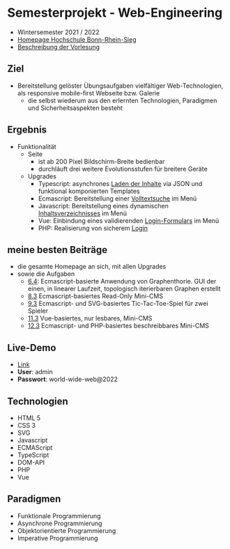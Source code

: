 # Semesterprojekt - Web-Engineering
 - Wintersemester 2021 / 2022
 - [Homepage Hochschule Bonn-Rhein-Sieg](https://www.h-brs.de)
 - [Beschreibung der Vorlesung](https://eva.inf.h-brs.de/zope/lv/va/anzeigen/6850)

## Ziel
 - Bereitstellung gelöster Übungsaufgaben vielfältiger Web-Technologien, als responsive mobile-first Webseite bzw. Galerie
   - die selbst wiederum aus den erlernten Technologien, Paradigmen und Sicherheitsaspekten besteht

## Ergebnis
- Funktionalität
  - Seite
    - ist ab 200 Pixel Bildschirm-Breite bedienbar
    - durchläuft drei weitere Evolutionsstufen für breitere Geräte
  - Upgrades 
    - Typescript: asynchrones [Laden der Inhalte](upgrade_typescript_and_functional_and_async.ts) via JSON und funktional komponierten Templates
    - Ecmascript: Bereitstellung einer [Volltextsuche](upgrade_ecmascript.js) im Menü
    - Javascript: Bereitstellung eines dynamischen [Inhaltsverzeichnisses](upgrade_javascript_and_dom.js) im Menü
    - Vue: Einbindung eines validierenden [Login-Formulars](upgrade_vue/src) im Menü
    - PHP: Realisierung von sicherem [Login](upgrade_php)

## meine besten Beiträge
- die gesamte Homepage an sich, mit allen Upgrades
- sowie die Aufgaben 
  - [6.4](uebungen/06_ecmascript/02_topologische_iterierbarkeit.html): Ecmascript-basierte Anwendung von Graphenthorie. GUI der einen, in linearer Laufzeit, topologisch iterierbaren Graphen erstellt
  - [8.3](uebungen/08_async/03_script.js) Ecmascript-basiertes Read-Only Mini-CMS
  - [9.3](uebungen/09_svg/03_interaktive_svg_grafik.html) Ecmascript- und SVG-basiertes Tic-Tac-Toe-Spiel für zwei Spieler
  - [11.3](uebungen/11_vue/03_vue_js_www_navigator/src) Vue-basiertes, nur lesbares, Mini-CMS
  - [12.3](uebungen/12_php/03_www_navigator_zum_content_editor_ausbauen)  Ecmascript- und PHP-basiertes beschreibbares Mini-CMS

## Live-Demo
- [Link](https://www2.inf.h-bonn-rhein-sieg.de/~pmetz2s/)
- **User**: admin
- **Passwort**: world-wide-web@2022

## Technologien

 - HTML 5
 - CSS 3
 - SVG
 - Javascript
 - ECMAScript
 - TypeScript
 - DOM-API
 - PHP
 - Vue


## Paradigmen
 - Funktionale Programmierung
 - Asynchrone Programmierung
 - Objektorientierte Programmierung
 - Imperative Programmierung

	

